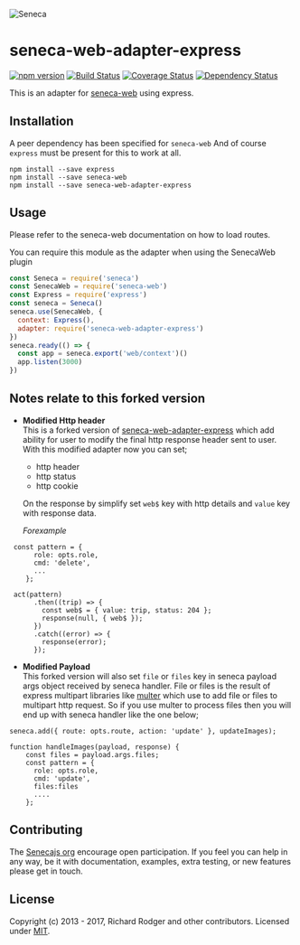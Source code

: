 ![Seneca][Logo]

# seneca-web-adapter-express

[![npm version][npm-badge]][npm-url]
[![Build Status][travis-badge]][travis-url]
[![Coverage Status][coveralls-badge]][coveralls-url]
[![Dependency Status][david-badge]][david-url]

This is an adapter for [seneca-web](https://github.com/senecajs/seneca-web/) using express.

## Installation

A peer dependency has been specified for `seneca-web`
And of course `express` must be present for this to work at all.

```
npm install --save express
npm install --save seneca-web
npm install --save seneca-web-adapter-express
```

## Usage

Please refer to the seneca-web documentation on how to load routes.

You can require this module as the adapter when using the SenecaWeb plugin

```js
const Seneca = require('seneca')
const SenecaWeb = require('seneca-web')
const Express = require('express')
const seneca = Seneca()
seneca.use(SenecaWeb, {
  context: Express(),
  adapter: require('seneca-web-adapter-express')
})
seneca.ready(() => {
  const app = seneca.export('web/context')()
  app.listen(3000)
})
```

## Notes relate to this forked version
- **Modified Http header**  
This is a forked version of [seneca-web-adapter-express]() which add ability for user to modify the final http response header sent to user. With this modified adapter now you can set;
  - http header
  - http status
  - http cookie  


  On the response by simplify set `web$` key with http details and `value` key with response data.

  *Forexample*
```
 const pattern = {
      role: opts.role,
      cmd: 'delete',
      ...
    };

 act(pattern)
      .then((trip) => {
        const web$ = { value: trip, status: 204 };
        response(null, { web$ });
      })
      .catch((error) => {
        response(error);
      });
``` 

- **Modified Payload**  
This forked version will also set `file` or `files` key in seneca payload args object received by seneca handler. File or files is the result of express multipart libraries like [multer](https://github.com/expressjs/multer) which use to add file or files to multipart http request. So if you use multer to process files then you will end up with seneca handler like the one below;  
```
seneca.add({ route: opts.route, action: 'update' }, updateImages); 

function handleImages(payload, response) {
    const files = payload.args.files;
    const pattern = {
      role: opts.role,
      cmd: 'update',
      files:files
      ....
    };
```  

## Contributing
The [Senecajs org][] encourage open participation. If you feel you can help in any way,
be it with documentation, examples, extra testing, or new features please get in touch.

## License
Copyright (c) 2013 - 2017, Richard Rodger and other contributors.
Licensed under [MIT][].

[Sponsor]: http://nearform.com
[Logo]: http://senecajs.org/files/assets/seneca-logo.png
[npm-badge]: https://badge.fury.io/js/seneca-web-adapter-express.svg
[npm-url]: https://badge.fury.io/js/seneca-web-adapter-express
[travis-badge]: https://travis-ci.org/senecajs/seneca-web-adapter-express.svg?branch=master
[travis-url]: https://travis-ci.org/senecajs/seneca-web-adapter-express
[coveralls-badge]: https://coveralls.io/repos/github/senecajs/seneca-web-adapter-express/badge.svg?branch=master
[coveralls-url]: https://coveralls.io/github/senecajs/seneca-web-adapter-express?branch=master
[david-badge]: https://david-dm.org/senecajs/seneca-web-adapter-express.svg
[david-url]: https://david-dm.org/senecajs/seneca-web-adapter-express
[Senecajs org]: https://github.com/senecajs/
[MIT]: ./LICENSE